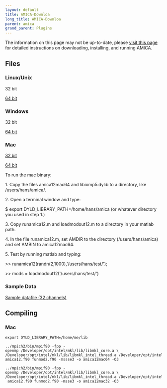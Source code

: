 ```yaml
---
layout: default
title: AMICA-Downloa
long_title: AMICA-Downloa
parent: amica
grand_parent: Plugins
---
```

The information on this page may not be up-to-date, please [visit this
page](https://github.com/japalmer29/amica/wiki/AMICA#download-amica) for detailed
instructions on downloading, installing, and running AMICA.

<font size=3> </font>

**Files**
---------

### Linux/Unix

32 bit

[64 bit](Amica12lnx64.zip)

### Windows

32 bit

[64 bit](https://linkify.me/HxsKynA)

### Mac

[32 bit](Amica12mac32.zip)

[64 bit](Amica12mac64.zip)

To run the mac binary:

1\. Copy the files amica12mac64 and libiomp5.dylib to a directory, like
/users/hans/amica/.

2\. Open a terminal window and type:



$ export DYLD_LIBRARY_PATH=/home/hans/amica (or whatever directory you
used in step 1.)

3\. Copy runamica12.m and loadmodout12.m to a directory in your matlab
path.

4\. In the file runamica12.m, set AMDIR to the directory
(/users/hans/amica) and set AMBIN to amica12mac64.

5\. Test by running matlab and typing:



\>\> runamica12(randn(2,1000),'/users/hans/test/');

<!-- -->



\>\> mods = loadmodout12('/users/hans/test/')

### Sample Data

[Sample datafile (32 channels)](Eeglab_testdat.zip)

**Compiling**
-------------

### Mac

```mv libiomp5dylib /home/me/lib/libiomp5.dylib
export DYLD_LIBRARY_PATH=/home/me/lib

../mpich2/bin/mpif90 -fpp -openmp /Developer/opt/intel/mkl/lib/libmkl_core.a \
/Developer/opt/intel/mkl/lib/libmkl_intel_thread.a /Developer/opt/intel/mkl/lib/libmkl_intel_lp64.a \
amica12.f90 funmod2.f90 -mssse3 -o amica12mac64 -O3

../mpich2/bin/mpif90 -fpp -openmp /Developer/opt/intel/mkl/lib/libmkl_core.a \
/Developer/opt/intel/mkl/lib/libmkl_intel_thread.a /Developer/opt/intel/mkl/lib/libmkl_intel.a \
 amica12.f90 funmod2.f90 -msse3 -o amica12mac32 -O3
```

